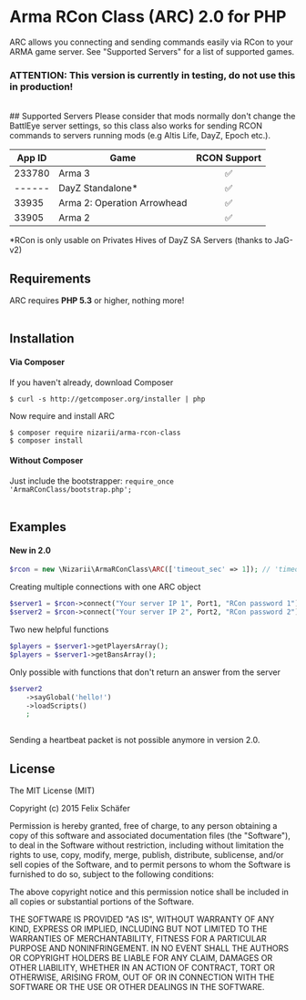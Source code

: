 # Arma RCon Class (ARC) 2.0 for PHP 

ARC allows you connecting and sending commands easily via RCon to your ARMA game server. See "Supported Servers" for a list of supported games.
<br>
### ATTENTION: This version is currently in testing, do not use this in production!
<br>
## Supported Servers
Please consider that mods normally don't change the BattlEye server settings, so this class also works for sending RCON commands  to servers running mods (e.g Altis Life, DayZ, Epoch etc.).

| App ID        | Game          | RCON Support       |
|---------------|---------------|:------------------:|
|233780         | Arma 3        | :white_check_mark: |
|------         | DayZ Standalone*        | :white_check_mark: |
|33935          | Arma 2: Operation Arrowhead       | :white_check_mark: |
|33905          | Arma 2        | :white_check_mark: |
*RCon is only usable on Privates Hives of DayZ SA Servers (thanks to JaG-v2)
<br>
## Requirements
ARC requires **PHP 5.3** or higher, nothing more!
<br>
<br>
## Installation 
#### Via Composer
If you haven't already, download Composer
```shell
$ curl -s http://getcomposer.org/installer | php
```
Now require and install ARC
```shell
$ composer require nizarii/arma-rcon-class
$ composer install
```
#### Without Composer
Just include the bootstrapper: `require_once 'ArmaRConClass/bootstrap.php';` 
<br>
<br>
## Examples
#### New in 2.0
```php
$rcon = new \Nizarii\ArmaRConClass\ARC(['timeout_sec' => 1]); // 'timeout_sec' is by default 1
```
Creating multiple connections with one ARC object
```php
$server1 = $rcon->connect("Your server IP 1", Port1, "RCon password 1");
$server2 = $rcon->connect("Your server IP 2", Port2, "RCon password 2");
```
Two new helpful functions 
```php
$players = $server1->getPlayersArray();
$players = $server1->getBansArray();
```
Only possible with functions that don't return an answer from the server
```php
$server2
    ->sayGlobal('hello!')
    ->loadScripts()
    ;
    
```
Sending a heartbeat packet is not possible anymore in version 2.0.
<br>
## License

The MIT License (MIT)

Copyright (c) 2015 Felix Schäfer

Permission is hereby granted, free of charge, to any person obtaining a copy
of this software and associated documentation files (the "Software"), to deal
in the Software without restriction, including without limitation the rights
to use, copy, modify, merge, publish, distribute, sublicense, and/or sell
copies of the Software, and to permit persons to whom the Software is
furnished to do so, subject to the following conditions:

The above copyright notice and this permission notice shall be included in all
copies or substantial portions of the Software.

THE SOFTWARE IS PROVIDED "AS IS", WITHOUT WARRANTY OF ANY KIND, EXPRESS OR
IMPLIED, INCLUDING BUT NOT LIMITED TO THE WARRANTIES OF MERCHANTABILITY,
FITNESS FOR A PARTICULAR PURPOSE AND NONINFRINGEMENT. IN NO EVENT SHALL THE
AUTHORS OR COPYRIGHT HOLDERS BE LIABLE FOR ANY CLAIM, DAMAGES OR OTHER
LIABILITY, WHETHER IN AN ACTION OF CONTRACT, TORT OR OTHERWISE, ARISING FROM,
OUT OF OR IN CONNECTION WITH THE SOFTWARE OR THE USE OR OTHER DEALINGS IN THE
SOFTWARE.
